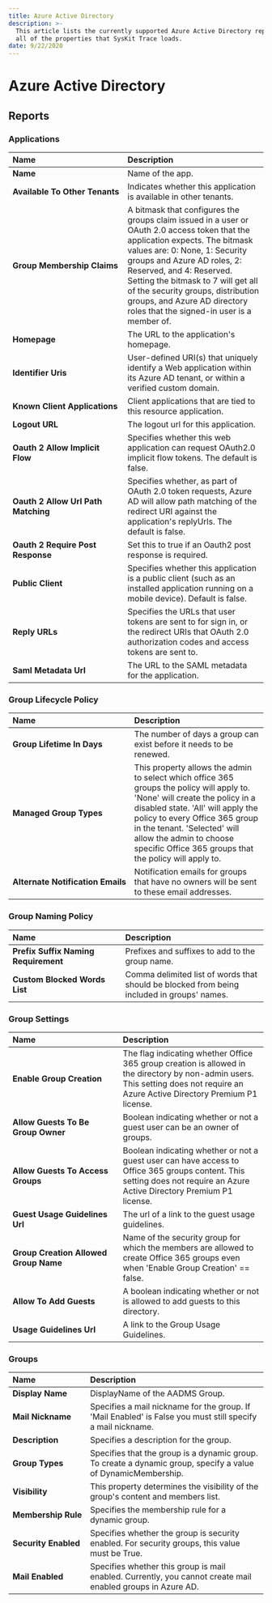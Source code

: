 ```yaml
---
title: Azure Active Directory
description: >-
  This article lists the currently supported Azure Active Directory reports with
  all of the properties that SysKit Trace loads.
date: 9/22/2020
---
```


# Azure Active Directory

## Reports

### Applications

| Name | Description |
| :--- | :--- |
| **Name** | Name of the app. |
| **Available To Other Tenants** | Indicates whether this application is available in other tenants. |
| **Group Membership Claims** | A bitmask that configures the groups claim issued in a user or OAuth 2.0 access token that the application expects. The bitmask values are: 0: None, 1: Security groups and Azure AD roles, 2: Reserved, and 4: Reserved. Setting the bitmask to 7 will get all of the security groups, distribution groups, and Azure AD directory roles that the signed-in user is a member of. |
| **Homepage** | The URL to the application's homepage. |
| **Identifier Uris** | User-defined URI\(s\) that uniquely identify a Web application within its Azure AD tenant, or within a verified custom domain. |
| **Known Client Applications** | Client applications that are tied to this resource application. |
| **Logout URL** | The logout url for this application. |
| **Oauth 2 Allow Implicit Flow** | Specifies whether this web application can request OAuth2.0 implicit flow tokens. The default is false. |
| **Oauth 2 Allow Url Path Matching** | Specifies whether, as part of OAuth 2.0 token requests, Azure AD will allow path matching of the redirect URI against the application's replyUrls. The default is false. |
| **Oauth 2 Require Post Response** | Set this to true if an Oauth2 post response is required. |
| **Public Client** | Specifies whether this application is a public client \(such as an installed application running on a mobile device\). Default is false. |
| **Reply URLs** | Specifies the URLs that user tokens are sent to for sign in, or the redirect URIs that OAuth 2.0 authorization codes and access tokens are sent to. |
| **Saml Metadata Url** | The URL to the SAML metadata for the application. |

### Group Lifecycle Policy

| Name | Description |
| :--- | :--- |
| **Group Lifetime In Days** | The number of days a group can exist before it needs to be renewed. |
| **Managed Group Types** | This property allows the admin to select which office 365 groups the policy will apply to. 'None' will create the policy in a disabled state. 'All' will apply the policy to every Office 365 group in the tenant. 'Selected' will allow the admin to choose specific Office 365 groups that the policy will apply to. |
| **Alternate Notification Emails** | Notification emails for groups that have no owners will be sent to these email addresses. |

### Group Naming Policy

| Name | Description |
| :--- | :--- |
| **Prefix Suffix Naming Requirement** | Prefixes and suffixes to add to the group name. |
| **Custom Blocked Words List** | Comma delimited list of words that should be blocked from being included in groups' names. |

### Group Settings

| Name | Description |
| :--- | :--- |
| **Enable Group Creation** | The flag indicating whether Office 365 group creation is allowed in the directory by non-admin users. This setting does not require an Azure Active Directory Premium P1 license. |
| **Allow Guests To Be Group Owner** | Boolean indicating whether or not a guest user can be an owner of groups. |
| **Allow Guests To Access Groups** | Boolean indicating whether or not a guest user can have access to Office 365 groups content. This setting does not require an Azure Active Directory Premium P1 license. |
| **Guest Usage Guidelines Url** | The url of a link to the guest usage guidelines. |
| **Group Creation Allowed Group Name** | Name of the security group for which the members are allowed to create Office 365 groups even when 'Enable Group Creation' == false. |
| **Allow To Add Guests** | A boolean indicating whether or not is allowed to add guests to this directory. |
| **Usage Guidelines Url** | A link to the Group Usage Guidelines. |

### Groups

| Name | Description |
| :--- | :--- |
| **Display Name** | DisplayName of the AADMS Group. |
| **Mail Nickname** | Specifies a mail nickname for the group. If 'Mail Enabled' is False you must still specify a mail nickname. |
| **Description** | Specifies a description for the group. |
| **Group Types** | Specifies that the group is a dynamic group. To create a dynamic group, specify a value of DynamicMembership. |
| **Visibility** | This property determines the visibility of the group's content and members list. |
| **Membership Rule** | Specifies the membership rule for a dynamic group. |
| **Security Enabled** | Specifies whether the group is security enabled. For security groups, this value must be True. |
| **Mail Enabled** | Specifies whether this group is mail enabled. Currently, you cannot create mail enabled groups in Azure AD. |

